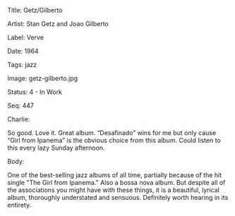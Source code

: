 Title:  Getz/Gilberto

Artist: Stan Getz and Joao Gilberto

Label:  Verve

Date:   1964

Tags:   jazz

Image:  getz-gilberto.jpg

Status: 4 - In Work

Seq:    447

Charlie: 

So good. Love it. Great album. “Desafinado” wins for me but only cause “Girl from Ipanema” is the obvious choice from this album. Could listen to this every lazy Sunday afternoon.


Body: 

One of the best-selling jazz albums of all time, partially because of the hit single "The Girl from Ipanema." Also a bossa nova album. But despite all of the associations you might have with these things, it is a beautiful, lyrical album, thoroughly understated and sensuous. Definitely worth hearing in its entirety. 

